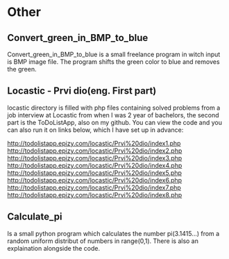 # Other
## Convert_green_in_BMP_to_blue
Convert_green_in_BMP_to_blue is a small freelance program in witch input is BMP image file. The program shifts the green color to blue and removes the green.

## Locastic - Prvi dio(eng. First part)
locastic directory is filled with php files containing solved problems from a job interview at Locastic from when I was 2 year of bachelors, the second part is the ToDoListApp, also on my github. 
You can view the code and you can also run it on links below, which I have set up in advance:

 http://todolistapp.epizy.com/locastic/Prvi%20dio/index1.php
 http://todolistapp.epizy.com/locastic/Prvi%20dio/index2.php
 http://todolistapp.epizy.com/locastic/Prvi%20dio/index3.php
 http://todolistapp.epizy.com/locastic/Prvi%20dio/index4.php
 http://todolistapp.epizy.com/locastic/Prvi%20dio/index5.php
 http://todolistapp.epizy.com/locastic/Prvi%20dio/index6.php
 http://todolistapp.epizy.com/locastic/Prvi%20dio/index7.php
 http://todolistapp.epizy.com/locastic/Prvi%20dio/index8.php

## Calculate_pi
Is a small python program which calculates the number pi(3.1415...) from a random uniform distribut of numbers in range(0,1). There is also an explaination alongside the code.
